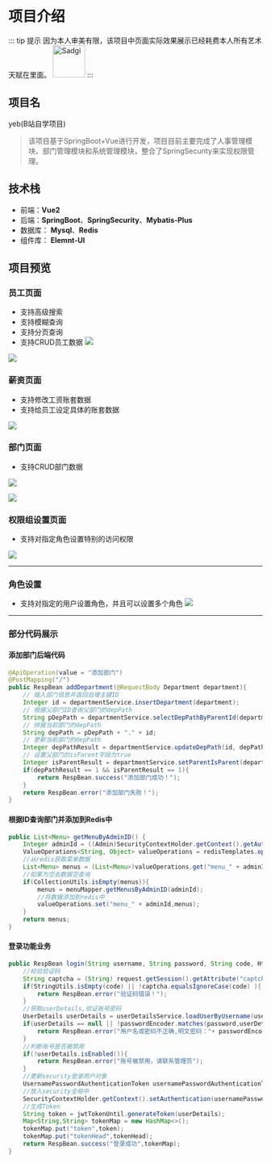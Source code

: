 # 项目介绍
::: tip 提示
因为本人审美有限，该项目中页面实际效果展示已经耗费本人所有艺术天赋在里面。
<a href="https://emoji.gg/emoji/3341-sadgi"><img src="https://cdn3.emoji.gg/emojis/3341-sadgi.png" width="64px" height="64px" alt="Sadgi"></a>
:::
## 项目名
yeb(B站自学项目)
>该项目基于SpringBoot+Vue进行开发，项目目前主要完成了人事管理模块、部门管理模块和系统管理模块，整合了SpringSecurity来实现权限管理。


## 技术栈
- 前端：**Vue2**
- 后端：**SpringBoot**、**SpringSecurity**、**Mybatis-Plus**
- 数据库： **Mysql**、**Redis**
- 组件库： **Elemnt-UI**

## 项目预览
### 员工页面
- 支持高级搜索
- 支持模糊查询
- 支持分页查询
- 支持CRUD员工数据
![](/image/javapre1.png)

![](/image/javapre7.png)

### 薪资页面
- 支持修改工资账套数据
- 支持给员工设定具体的账套数据

![](/image/javapre2.png)

### 部门页面
- 支持CRUD部门数据

![](/image/javapre3.png)

![](/image/javapre4.png)

### 权限组设置页面
- 支持对指定角色设置特别的访问权限

![](/image/javapre5.png)
***
### 角色设置
- 支持对指定的用户设置角色，并且可以设置多个角色
![](/image/javapre6.png)
***

### 部分代码展示
 
#### 添加部门后端代码
```java
@ApiOperation(value = "添加部门")
@PostMapping("/") 
public RespBean addDepartment(@RequestBody Department department){
    // 插入部门信息并返回自增主键ID
    Integer id = departmentService.insertDepartment(department);
    // 根据父部门ID查询父部门的depPath
    String pDepPath = departmentService.selectDepPathByParentId(department.getParentId());
    // 拼接当前部门的depPath
    String depPath = pDepPath + "." + id;
    // 更新当前部门的depPath
    Integer depPathResult = departmentService.updateDepPath(id, depPath);
    // 设置父部门的isParent字段为true
    Integer isParentResult = departmentService.setParentIsParent(department.getParentId());
    if(depPathResult == 1 && isParentResult == 1){
        return RespBean.success("添加部门成功！");
    }
    return RespBean.error("添加部门失败！");
}
```

#### 根据ID查询部门并添加到Redis中
```java
public List<Menu> getMenuByAdminID() {
    Integer adminId = ((Admin)SecurityContextHolder.getContext().getAuthentication().getPrincipal()).getId();
    ValueOperations<String, Object> valueOperations = redisTemplates.opsForValue();
    //从redis获取菜单数据
    List<Menu> menus = (List<Menu>)valueOperations.get("menu_" + adminId);
    //如果为空去数据空查询
    if(CollectionUtils.isEmpty(menus)){
        menus = menuMapper.getMenusByAdminID(adminId);
        //将数据添加到redis中
        valueOperations.set("menu_" + adminId,menus);
    }
    return menus;
}
```

#### 登录功能业务
```java
public RespBean login(String username, String password, String code, HttpServletRequest request) {
    //校验验证码
    String captcha = (String) request.getSession().getAttribute("captcha");
    if(StringUtils.isEmpty(code) || !captcha.equalsIgnoreCase(code) ){
        return RespBean.error("验证码错误！");
    }
    //获取userDetails,验证账号密码
    UserDetails userDetails = userDetailsService.loadUserByUsername(username);
    if(userDetails == null || !passwordEncoder.matches(password,userDetails.getPassword())){
        return RespBean.error("用户名或密码不正确,明文密码："+ passwordEncoder.encode(password) + ",加密密码:" + userDetails.getPassword());
    }
    //判断账号是否被禁用
    if(!userDetails.isEnabled()){
        return RespBean.error("账号被禁用，请联系管理员");
    }
    //更新security登录用户对象
    UsernamePasswordAuthenticationToken usernamePasswordAuthenticationToken = new UsernamePasswordAuthenticationToken(userDetails,null,userDetails.getAuthorities());
    //放入security全局中
    SecurityContextHolder.getContext().setAuthentication(usernamePasswordAuthenticationToken);
    //生成Token
    String token = jwtTokenUntil.generateToken(userDetails);
    Map<String,String> tokenMap = new HashMap<>();
    tokenMap.put("token",token);
    tokenMap.put("tokenHead",tokenHead);
    return RespBean.success("登录成功",tokenMap);
}
```
